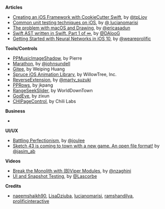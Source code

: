 
**Articles**

* [Creating an iOS Framework with CookieCutter Swift](https://medium.com/cocoaacademymag/creating-an-ios-framework-with-cookiecutter-swift-97f7965b83df#.riyp8az4w), by [@tpLioy](https://twitter.com/tpLioy)
* [Common unit testing techniques on iOS](http://www.marisibrothers.com/2017/03/common-unit-testing-techniques-on-ios.html), by [@ lucianomarisi](https://twitter.com/lucianomarisi)
* [The problem with macOS and Drawing](http://ericasadun.com/2017/03/12/the-problem-with-macos-and-drawing/), by [@ericasadun](https://twitter.com/ericasadun)
* [Swift AST written in Swift. Part 1 of ∞](https://medium.com/@DAloG/swift-ast-wrote-in-swift-part-1-of-e8768cae9cd3#.x25swwbo0), by [@DAlooG](https://twitter.com/DAlooG)
* [Getting  Started with Neural Networks in iOS 10](http://blog.prolificinteractive.com/2017/03/15/getting-started-with-neural-networks-in-ios-10-2/), by [@weareprolific](https://twitter.com/weareprolific)

**Tools/Controls**

* [PPMusicImageShadow](https://github.com/PierrePerrin/PPMusicImageShadow), by Pierre
* [Marathon](https://github.com/JohnSundell/Marathon), by [@johnsundell](https://twitter.com/johnsundell)
* [Gitee](https://github.com/Nightonke/Gitee), by Weiping Huang
* [Spruce iOS Animation Library](https://github.com/willowtreeapps/spruce-ios), by WillowTree, Inc.
* [ReverseExtension](https://github.com/marty-suzuki/ReverseExtension), by [@marty_suzuki](https://twitter.com/marty_suzuki)
* [PPRows](https://github.com/jkpang/PPRows), by jkpang
* [RangeSeekSlider](https://github.com/WorldDownTown/RangeSeekSlider), by WorldDownTown
* [GodEye](https://github.com/zixun/GodEye), by zixun
* [CHIPageControl](https://github.com/ChiliLabs/CHIPageControl), by Chili Labs

**Business**

*

**UI/UX**

* [Battling Perfectionism](https://medium.com/the-year-of-the-looking-glass/battling-perfectionism-713537a8b8b6#.bqx2thute), by [@joulee](https://twitter.com/joulee)
* [Sketch 43 is coming to town with a new game. An open file format!](https://medium.com/sketch-app-sources/sketch-43-is-coming-to-town-with-a-new-game-an-open-file-format-ae62e7e7c223#.e92p9zapy) by [@jasim_ab](https://twitter.com/jasim_ab)

**Videos**

* [Break the Monolith with (B)Viper Modules](https://realm.io/news/break-the-monoloth-with-b-viper-modules/), by [@nzaghini](https://twitter.com/nzaghini)
* [UI and Snapshot Testing](https://realm.io/news/cmdu-conf-luis-ascorbe-ui-and-snapshottesting/), by [@Lascorbe](https://twitter.com/Lascorbe)

**Credits**

* [naeemshaikh90](https://github.com/naeemshaikh90), [LisaDziuba](https://github.com/lisadziuba), [lucianomarisi](https://github.com/lucianomarisi), [ramshandilya](https://github.com/ramshandilya), [prolificinteractive](https://github.com/prolificinteractive)
